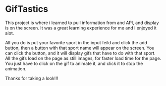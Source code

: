 # GifTastics

This project is where i learned to pull information from and API, and display is on the screen. It was a great learning experience for me and i enjoyed it alot. 

All you do is put your favorite sport in the input feild and click the add button, then a button with that sport name will appear on the screen. You can click the button, and it will display gifs that have to do with that sport. All the gifs load on the page as still images, for faster load time for the page. You just have to click on the gif to animate it, and click it to stop the animation.

Thanks for taking a look!!!
